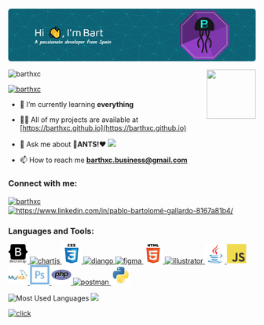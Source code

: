 ![Header](./github-header-image.png)


<!--[![MasterHead](https://media2.giphy.com/media/9JrkkDoJuU0FbdbUZU/giphy.gif?cid=ecf05e473or02ur9tks0dbaqiigkx08ajz8fw46q0gdd3j96&ep=v1_gifs_search&rid=giphy.gif&ct=g)](https://barthxc.github.io)
<h1 align="center">Hi 👋, I'm Bart</h1>
<h3 align="center">A passionate developer from Spain</h3>-->



<p align="left"> <img src="https://komarev.com/ghpvc/?username=barthxc&label=Profile%20views&color=0e75b6&style=flat" alt="barthxc" />  <img style="pointer-events: none;" align="right" width="100" height="100" src="https://em-content.zobj.net/source/microsoft-teams/363/jellyfish_1fabc.png">
</p>

<p align="left"> <a href="https://twitter.com/bart_hxc" target="blank"><img src="https://img.shields.io/twitter/follow/bart_hxc?logo=twitter&style=for-the-badge" alt="barthxc" /></a>  </p>  

- 🌱 I’m currently learning **everything**

- 👨‍💻 All of my projects are available at [https://barthxc.github.io](https://barthxc.github.io)

- 💬 Ask me about **🐜ANTS!❤️** <img style="pointer-events: none;" aling="right" widht="50" height="50" src="https://em-content.zobj.net/source/animated-noto-color-emoji/356/ant_1f41c.gif">

- 📫 How to reach me **barthxc.business@gmail.com**

<h3 align="left">Connect with me:</h3>
<p align="left">
<a href="https://twitter.com/barthxc" target="blank"><img align="center" src="https://raw.githubusercontent.com/rahuldkjain/github-profile-readme-generator/master/src/images/icons/Social/twitter.svg" alt="barthxc" height="30" width="40" /></a>
<a href="https://linkedin.com/in/https://www.linkedin.com/in/pablo-bartolomé-gallardo-8167a81b4/" target="blank"><img align="center" src="https://raw.githubusercontent.com/rahuldkjain/github-profile-readme-generator/master/src/images/icons/Social/linked-in-alt.svg" alt="https://www.linkedin.com/in/pablo-bartolomé-gallardo-8167a81b4/" height="30" width="40" /></a>
</p>

<h3 align="left">Languages and Tools:</h3>
<p align="left"> <a href="https://getbootstrap.com" target="_blank" rel="noreferrer"> <img src="https://raw.githubusercontent.com/devicons/devicon/master/icons/bootstrap/bootstrap-plain-wordmark.svg" alt="bootstrap" width="40" height="40"/> </a> <a href="https://www.chartjs.org" target="_blank" rel="noreferrer"> <img src="https://www.chartjs.org/media/logo-title.svg" alt="chartjs" width="40" height="40"/> </a> <a href="https://www.w3schools.com/css/" target="_blank" rel="noreferrer"> <img src="https://raw.githubusercontent.com/devicons/devicon/master/icons/css3/css3-original-wordmark.svg" alt="css3" width="40" height="40"/> </a> <a href="https://www.djangoproject.com/" target="_blank" rel="noreferrer"> <img src="https://cdn.worldvectorlogo.com/logos/django.svg" alt="django" width="40" height="40"/> </a> <a href="https://www.figma.com/" target="_blank" rel="noreferrer"> <img src="https://www.vectorlogo.zone/logos/figma/figma-icon.svg" alt="figma" width="40" height="40"/> </a> <a href="https://www.w3.org/html/" target="_blank" rel="noreferrer"> <img src="https://raw.githubusercontent.com/devicons/devicon/master/icons/html5/html5-original-wordmark.svg" alt="html5" width="40" height="40"/> </a> <a href="https://www.adobe.com/in/products/illustrator.html" target="_blank" rel="noreferrer"> <img src="https://www.vectorlogo.zone/logos/adobe_illustrator/adobe_illustrator-icon.svg" alt="illustrator" width="40" height="40"/> </a> <a href="https://www.java.com" target="_blank" rel="noreferrer"> <img src="https://raw.githubusercontent.com/devicons/devicon/master/icons/java/java-original.svg" alt="java" width="40" height="40"/> </a> <a href="https://developer.mozilla.org/en-US/docs/Web/JavaScript" target="_blank" rel="noreferrer"> <img src="https://raw.githubusercontent.com/devicons/devicon/master/icons/javascript/javascript-original.svg" alt="javascript" width="40" height="40"/> </a> <a href="https://www.mysql.com/" target="_blank" rel="noreferrer"> <img src="https://raw.githubusercontent.com/devicons/devicon/master/icons/mysql/mysql-original-wordmark.svg" alt="mysql" width="40" height="40"/> </a> <a href="https://www.photoshop.com/en" target="_blank" rel="noreferrer"> <img src="https://raw.githubusercontent.com/devicons/devicon/master/icons/photoshop/photoshop-line.svg" alt="photoshop" width="40" height="40"/> </a> <a href="https://www.php.net" target="_blank" rel="noreferrer"> <img src="https://raw.githubusercontent.com/devicons/devicon/master/icons/php/php-original.svg" alt="php" width="40" height="40"/> </a> <a href="https://postman.com" target="_blank" rel="noreferrer"> <img src="https://www.vectorlogo.zone/logos/getpostman/getpostman-icon.svg" alt="postman" width="40" height="40"/> </a> <a href="https://www.python.org" target="_blank" rel="noreferrer"> <img src="https://raw.githubusercontent.com/devicons/devicon/master/icons/python/python-original.svg" alt="python" width="40" height="40"/> </a> </p>



![Most Used Languages](https://github-readme-stats.vercel.app/api/top-langs/?username=BartHxC&layout=compact&show_icons=true&theme=algolia&border_radius=20) <img style="pointer-events: none;" aling="right" widht="50px" height="50px" src="https://em-content.zobj.net/source/animated-noto-color-emoji/356/jellyfish_1fabc.gif"> 
<p align="left">
<a href="https://barthxc.github.io"> <img width="200" src="https://media2.giphy.com/media/9JrkkDoJuU0FbdbUZU/giphy.gif?cid=ecf05e473or02ur9tks0dbaqiigkx08ajz8fw46q0gdd3j96&ep=v1_gifs_search&rid=giphy.gif&ct=g" alt="click"></a>
</p>










